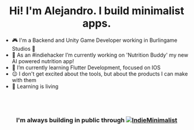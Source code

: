 <h1 align="center">Hi! I'm Alejandro. I build minimalist apps.</h1>

- :video_game: I'm a Backend and Unity Game Developer working in Burlingame Studios :hibiscus:
- :rocket: As an #indiehacker I’m currently working on 'Nutrition Buddy' my new AI powered nutrition app!
- 🌱 I’m currently learning Flutter Development, focused on IOS
- :wink: I don't get excited about the tools, but about the products I can make with them
- :book: Learning is living

<h3 align="center">
  I'm always building in public through 
  <a href="https://twitter.com/intent/follow?screen_name=IndieMinimalist" target="blank" style="display: inline-block; margin-top: 50px;">
    <img src="https://img.shields.io/twitter/follow/IndieMinimalist?label=%40IndieMinimalist" alt="IndieMinimalist"/>
  </a>
</h3>
